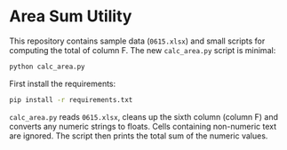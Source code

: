 # Area Sum Utility

This repository contains sample data (`0615.xlsx`) and small scripts for computing the total of column F. The new `calc_area.py` script is minimal:

```bash
python calc_area.py
```

First install the requirements:

```bash
pip install -r requirements.txt
```

`calc_area.py` reads `0615.xlsx`, cleans up the sixth column (column F) and
converts any numeric strings to floats. Cells containing non-numeric text are
ignored. The script then prints the total sum of the numeric values.
